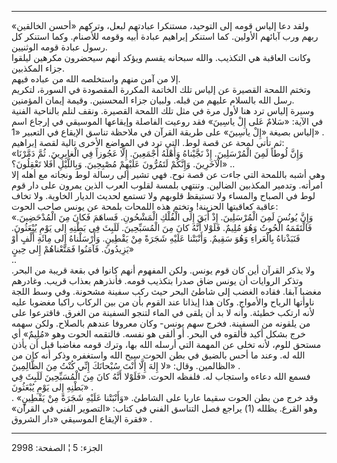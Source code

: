 ------------------------------------------------------------------------

ولقد دعا إلياس قومه إلى التوحيد، مستنكرا عبادتهم لبعل، وتركهم «أحسن
الخالقين» ربهم ورب آبائهم الأولين. كما استنكر إبراهيم عبادة أبيه وقومه
للأصنام. وكما استنكر كل رسول عبادة قومه الوثنيين.  
وكانت العاقبة هي التكذيب. والله سبحانه يقسم ويؤكد أنهم سيحضرون مكرهين
ليلقوا جزاء المكذبين.  
إلا من آمن منهم واستخلصه الله من عباده فيهم.  
وتختم اللمحة القصيرة عن إلياس تلك الخاتمة المكررة المقصودة في السورة،
لتكريم رسل الله بالسلام عليهم من قبله. ولبيان جزاء المحسنين. وقيمة إيمان
المؤمنين.  
وسيرة إلياس ترد هنا لأول مرة في مثل تلك اللمحة القصيرة. ونقف لنلم
بالناحية الفنية في الآية: «سَلامٌ عَلى إِلْ ياسِينَ» فقد روعيت الفاصلة وإيقاعها
الموسيقي في إرجاع اسم إلياس بصيغة «إِلْ ياسِينَ» على طريقة القرآن في ملاحظة
تناسق الإيقاع في التعبير «1» .  
ثم تأتي لمحة عن قصة لوط. التي ترد في المواضع الأخرى تالية لقصة
إبراهيم:  
«وَإِنَّ لُوطاً لَمِنَ الْمُرْسَلِينَ. إِذْ نَجَّيْناهُ وَأَهْلَهُ أَجْمَعِينَ. إِلَّا عَجُوزاً فِي الْغابِرِينَ.
ثُمَّ دَمَّرْنَا الْآخَرِينَ. وَإِنَّكُمْ لَتَمُرُّونَ عَلَيْهِمْ مُصْبِحِينَ. وَبِاللَّيْلِ أَفَلا تَعْقِلُونَ؟» ..  
وهي أشبه باللمحة التي جاءت عن قصة نوح. فهي تشير إلى رسالة لوط ونجاته مع
أهله إلا امرأته. وتدمير المكذبين الضالين. وتنتهي بلمسة لقلوب العرب الذين
يمرون على دار قوم لوط في الصباح والمساء ولا تستيقظ قلوبهم ولا تستمع
لحديث الديار الخاوية. ولا تخاف عاقبة كعاقبتها الحزينة! وتختم هذه اللمحات
بلمحة عن يونس صاحب الحوت:  
«وَإِنَّ يُونُسَ لَمِنَ الْمُرْسَلِينَ. إِذْ أَبَقَ إِلَى الْفُلْكِ الْمَشْحُونِ. فَساهَمَ فَكانَ مِنَ
الْمُدْحَضِينَ. فَالْتَقَمَهُ الْحُوتُ وَهُوَ مُلِيمٌ. فَلَوْلا أَنَّهُ كانَ مِنَ الْمُسَبِّحِينَ. لَلَبِثَ فِي
بَطْنِهِ إِلى يَوْمِ يُبْعَثُونَ. فَنَبَذْناهُ بِالْعَراءِ وَهُوَ سَقِيمٌ. وَأَنْبَتْنا عَلَيْهِ شَجَرَةً مِنْ
يَقْطِينٍ. وَأَرْسَلْناهُ إِلى مِائَةِ أَلْفٍ أَوْ يَزِيدُونَ. فَآمَنُوا فَمَتَّعْناهُمْ إِلى حِينٍ»  
..  
ولا يذكر القرآن أين كان قوم يونس. ولكن المفهوم أنهم كانوا في بقعة قريبة
من البحر. وتذكر الروايات أن يونس ضاق صدرا بتكذيب قومه. فأنذرهم بعذاب
قريب. وغادرهم مغضبا آبقا. فقاده الغضب إلى شاطئ البحر حيث ركب سفينة
مشحونة. وفي وسط اللجة ناوأتها الرياح والأمواج. وكان هذا إيذانا عند القوم
بأن من بين الركاب راكبا مغضوبا عليه لأنه ارتكب خطيئة. وأنه لا بد أن يلقى
في الماء لتنجو السفينة من الغرق. فاقترعوا على من يلقونه من السفينة. فخرج
سهم يونس- وكان معروفا عندهم بالصلاح. ولكن سهمه خرج بشكل أكيد فألقوه في
البحر. أو ألقى هو نفسه. فالتقمه الحوت وهو «مُلِيمٌ» أي مستحق للوم، لأنه
تخلى عن المهمة التي أرسله الله بها، وترك قومه مغاضبا قبل أن يأذن الله
له. وعند ما أحس بالضيق في بطن الحوت سبح الله واستغفره وذكر أنه كان من
الظالمين. وقال: «لا إِلهَ إِلَّا أَنْتَ سُبْحانَكَ إِنِّي كُنْتُ مِنَ الظَّالِمِينَ» .  
فسمع الله دعاءه واستجاب له. فلفظه الحوت. «فَلَوْلا أَنَّهُ كانَ مِنَ الْمُسَبِّحِينَ لَلَبِثَ
فِي بَطْنِهِ إِلى يَوْمِ يُبْعَثُونَ» .  
وقد خرج من بطن الحوت سقيما عاريا على الشاطئ. «وَأَنْبَتْنا عَلَيْهِ شَجَرَةً مِنْ
يَقْطِينٍ» . وهو القرع. يظلله (1) يراجع فصل التناسق الفني في كتاب: «التصوير
الفني في القرآن» فقرة الإيقاع الموسيقي «دار الشروق» .

------------------------------------------------------------------------

الجزء: 5 ¦ الصفحة: 2998
